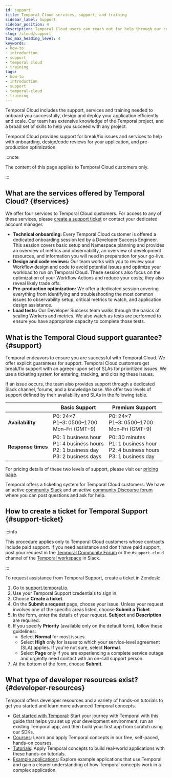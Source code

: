 ```yaml
---
id: support
title: Temporal Cloud services, support, and training
sidebar_label: Support
sidebar_position: 4
description: Temporal Cloud users can reach out for help through our community Slack channel, or file a support ticket through Zendesk. 
slug: /cloud/support
toc_max_heading_level: 4
keywords:
- how-to
- introduction
- support
- temporal cloud
- training
tags:
- how-to
- introduction
- support
- temporal-cloud
- training
---
```


<!-- THIS FILE IS GENERATED. DO NOT EDIT THIS FILE DIRECTLY -->

Temporal Cloud includes the support, services and training needed to onboard you successfully, design and deploy your application efficiently and scale.
Our team has extensive knowledge of the Temporal project, and a broad set of skills to help you succeed with any project.

Temporal Cloud provides support for break/fix issues and services to help with onboarding, design/code reviews for your application, and pre-production optimization.

:::note

The content of this page applies to Temporal Cloud customers only.

:::

## What are the services offered by Temporal Cloud? {#services}

We offer four services to Temporal Cloud customers. For access to any of these services, please [create a support ticket](/cloud/support) or contact your dedicated account manager.

- **Technical onboarding:** Every Temporal Cloud customer is offered a dedicated onboarding session led by a Developer Success Engineer.
  This session covers basic setup and Namespace planning and provides an overview of metrics and observability, an overview of development resources, and information you will need in preparation for your go-live.
- **Design and code reviews:** Our team works with you to review your Workflow design and code to avoid potential issues and optimize your workload to run on Temporal Cloud.
  These sessions also focus on the optimization of your Workflow Actions and reduce your costs; they also reveal likely trade offs.
- **Pre-production optimization:** We offer a dedicated session covering everything from identifying and troubleshooting the most common issues to observability setup, critical metrics to watch, and application design assistance.
- **Load tests:** Our Developer Success team walks through the basics of scaling Workers and metrics.
  We also watch as tests are performed to ensure you have appropriate capacity to complete those tests.

## What is the Temporal Cloud support guarantee? {#support}

Temporal endeavors to ensure you are successful with Temporal Cloud. We offer explicit guarantees for support.
Temporal Cloud customers get break/fix support with an agreed-upon set of SLAs for prioritized issues.
We use a ticketing system for entering, tracking, and closing these issues.

If an issue occurs, the team also provides support through a dedicated Slack channel, forums, and a knowledge base.
We offer two levels of support defined by their availability and SLAs in the following table.

|                    | Basic Support                                                                                  | Premium Support                                                                           |
| ------------------ | ---------------------------------------------------------------------------------------------- | ----------------------------------------------------------------------------------------- |
| **Availability**   | P0: 24×7<br />P1–3: 0500–1700<br />Mon–Fri (GMT-9)                                             | P0: 24×7<br />P1–3: 0500–1700<br />Mon–Fri (GMT-9)                                        |
| **Response times** | P0: 1 business hour<br />P1: 4 business hours<br />P2: 1 business day<br />P3: 2 business days | P0: 30 minutes<br />P1: 1 business hour<br />P2: 4 business hours<br />P3: 1 business day |

For pricing details of these two levels of support, please visit our [pricing page](/cloud/pricing).

Temporal offers a ticketing system for Temporal Cloud customers.
We have an active [community Slack](https://temporalio.slack.com) and an active [community Discourse forum](https://community.temporal.io/) where you can post questions and ask for help.

## How to create a ticket for Temporal Support {#support-ticket}

:::info

This procedure applies only to Temporal Cloud customers whose contracts include paid support.
If you need assistance and don't have paid support, post your request in the [Temporal Community Forum](https://community.temporal.io) or the `#support-cloud` channel of the [Temporal workspace](https://t.mp/slack) in Slack.

:::

To request assistance from Temporal Support, create a ticket in Zendesk:

1. Go to [support.temporal.io](https://support.temporal.io/).
1. Use your Temporal Support credentials to sign in.
1. Choose **Create a ticket**.
1. On the **Submit a request** page, choose your issue.
   Unless your request involves one of the specific areas listed, choose **Submit a Ticket**.
1. In the form, enter the details of your request.
   **Subject** and **Description** are required.
1. If you specify **Priority** (available only on the default form), follow these guidelines:
   - Select **Normal** for most issues.
   - Select **High** only for issues to which your service-level agreement (SLA) applies.
     If you're not sure, select **Normal**.
   - Select **Page** only if you are experiencing a complete service outage and urgently need contact with an on-call support person.
1. At the bottom of the form, choose **Submit**.

## What type of developer resources exist? {#developer-resources}

Temporal offers developer resources and a variety of hands-on tutorials to get you started and learn more advanced Temporal concepts.

- [Get started with Temporal](https://learn.temporal.io/getting_started): Start your journey with Temporal with this guide that helps you set up your development environment, run an existing Temporal app, and then build your first app from scratch using our SDKs.
- [Courses](https://learn.temporal.io/courses): Learn and apply Temporal concepts in our free, self-paced, hands-on courses.
- [Tutorials](https://learn.temporal.io/tutorials): Apply Temporal concepts to build real-world applications with these hands-on tutorials.
- [Example applications](https://learn.temporal.io/examples): Explore example applications that use Temporal and gain a clearer understanding of how Temporal concepts work in a complex application.
